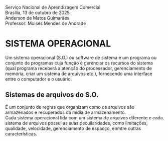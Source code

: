Serviço Nacional de Aprendizagem Comercial  
Brasília, 13 de outubro de 2025  
Anderson de Matos Guimarães  
Professor: Moisés Mendes de Andrade

# SISTEMA OPERACIONAL

Um sistema operacional (S.O.) ou software de sistema é um programa ou conjunto de programas cuja função é gerenciar os recursos do sistema (qual programa receberá a atenção do processador, gerenciamento de memória, criar um sistema de arquivos etc.), fornecendo uma interface entre o computador e o usuário.

## Sistemas de arquivos do S.O.

É um conjunto de regras que organizam como os arquivos são armazenados e recuperados da mídia de armazenamento.  
Cada sistema operacional lida com um sistema de arquivos diferente e cada sistema de arquivos possui as suas pecuilaridades, como limitações, qualidade, velocidade, gerenciamento de espacço, enmtre outras características.  
